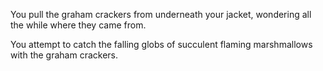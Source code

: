 You pull the graham crackers from underneath your jacket, wondering all the while where they came from.

You attempt to catch the falling globs of succulent flaming marshmallows with the graham crackers.

